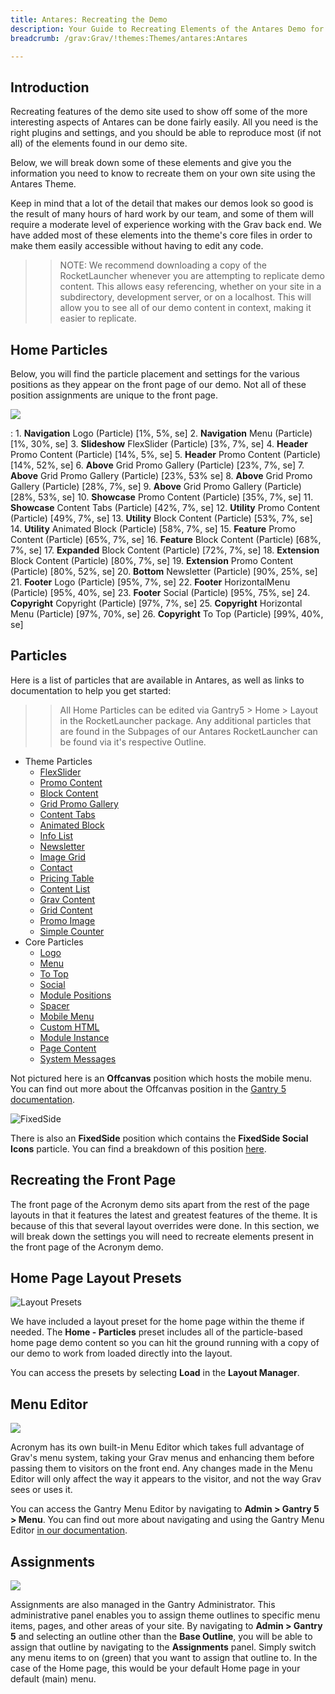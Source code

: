 ```yaml
---
title: Antares: Recreating the Demo
description: Your Guide to Recreating Elements of the Antares Demo for Grav
breadcrumb: /grav:Grav/!themes:Themes/antares:Antares

---
```


Introduction
-----

Recreating features of the demo site used to show off some of the more interesting aspects of Antares can be done fairly easily. All you need is the right plugins and settings, and you should be able to reproduce most (if not all) of the elements found in our demo site.

Below, we will break down some of these elements and give you the information you need to know to recreate them on your own site using the Antares Theme.

Keep in mind that a lot of the detail that makes our demos look so good is the result of many hours of hard work by our team, and some of them will require a moderate level of experience working with the Grav back end. We have added most of these elements into the theme's core files in order to make them easily accessible without having to edit any code.

>> NOTE: We recommend downloading a copy of the RocketLauncher whenever you are attempting to replicate demo content. This allows easy referencing, whether on your site in a subdirectory, development server, or on a localhost. This will allow you to see all of our demo content in context, making it easier to replicate.

Home Particles
-----

Below, you will find the particle placement and settings for the various positions as they appear on the front page of our demo. Not all of these position assignments are unique to the front page.

![](assets/antares2.png)

:   1. **Navigation** Logo (Particle) [1%, 5%, se]
    2. **Navigation** Menu (Particle) [1%, 30%, se]
    3. **Slideshow** FlexSlider (Particle) [3%, 7%, se]
    4. **Header** Promo Content (Particle) [14%, 5%, se]
    5. **Header** Promo Content (Particle) [14%, 52%, se]
    6. **Above** Grid Promo Gallery (Particle) [23%, 7%, se]
    7. **Above** Grid Promo Gallery (Particle) [23%, 53% se]
    8. **Above** Grid Promo Gallery (Particle) [28%, 7%, se]
    9. **Above** Grid Promo Gallery (Particle) [28%, 53%, se]
    10. **Showcase** Promo Content (Particle) [35%, 7%, se]
    11. **Showcase** Content Tabs (Particle) [42%, 7%, se]
    12. **Utility** Promo Content (Particle) [49%, 7%, se]
    13. **Utility** Block Content (Particle) [53%, 7%, se]
    14. **Utility** Animated Block (Particle) [58%, 7%, se]
    15. **Feature** Promo Content (Particle) [65%, 7%, se]
    16. **Feature** Block Content (Particle) [68%, 7%, se]
    17. **Expanded** Block Content (Particle) [72%, 7%, se]
    18. **Extension** Block Content (Particle) [80%, 7%, se]
    19. **Extension** Promo Content (Particle) [80%, 52%, se]
    20. **Bottom** Newsletter (Particle) [90%, 25%, se]
    21. **Footer** Logo (Particle) [95%, 7%, se]
    22. **Footer** HorizontalMenu (Particle) [95%, 40%, se]
    23. **Footer** Social (Particle) [95%, 75%, se]
    24. **Copyright** Copyright (Particle) [97%, 7%, se]
    25. **Copyright** Horizontal Menu (Particle) [97%, 70%, se]
    26. **Copyright** To Top (Particle) [99%, 40%, se]

Particles
-----

Here is a list of particles that are available in Antares, as well as links to documentation to help you get started:

>> All Home Particles can be edited via Gantry5 > Home > Layout in the RocketLauncher package. Any additional particles that are found in the Subpages of our Antares RocketLauncher can be found via it's respective Outline.

* Theme Particles
    - [FlexSlider](particle_flexslider.md)
    - [Promo Content](particle_promocontent.md)
    - [Block Content](particle_block.md)
    - [Grid Promo Gallery](particle_gridpromogallery.md)
    - [Content Tabs](particle_tabs.md)
    - [Animated Block](particle_animatedblock.md)
    - [Info List](particle_info.md)
    - [Newsletter](particle_newsletter.md)
    - [Image Grid](particle_image.md)
    - [Contact](particle_contact.md)
    - [Pricing Table](particle_pricing.md)
    - [Content List](particle_contentlist.md)
    - [Grav Content](particle_grav.md)
    - [Grid Content](particle_gridcontent.md)
    - [Promo Image](particle_promoimage.md)
    - [Simple Counter](particle_simplecounter.md)
* Core Particles 
    - [Logo](http://docs.gantry.org/gantry5/particles/logo)
    - [Menu](http://docs.gantry.org/gantry5/particles/menu-control)
    - [To Top](http://docs.gantry.org/gantry5/particles/to-top)
    - [Social](http://docs.gantry.org/gantry5/particles/social)
    - [Module Positions](http://docs.gantry.org/gantry5/particles/position)
    - [Spacer](http://docs.gantry.org/gantry5/particles/spacer)
    - [Mobile Menu](http://docs.gantry.org/gantry5/particles/mobile-menu)
    - [Custom HTML](http://docs.gantry.org/gantry5/particles/custom-html)
    - [Module Instance](http://docs.gantry.org/gantry5/particles/module-instance)
    - [Page Content](http://docs.gantry.org/gantry5/particles/page-content)
    - [System Messages](http://docs.gantry.org/gantry5/particles/system-messages)

Not pictured here is an **Offcanvas** position which hosts the mobile menu. You can find out more about the Offcanvas position in the [Gantry 5 documentation](http://docs.gantry.org/gantry5/configure/layout-manager#offcanvas-section).

![FixedSide](fixedside.png)

There is also an **FixedSide** position which contains the **FixedSide Social Icons** particle. You can find a breakdown of this position [here](demo_fixedside.md).

Recreating the Front Page
-----

The front page of the Acronym demo sits apart from the rest of the page layouts in that it features the latest and greatest features of the theme. It is because of this that several layout overrides were done. In this section, we will break down the settings you will need to recreate elements present in the front page of the Acronym demo.

Home Page Layout Presets
-----

![Layout Presets](assets/layout_presets.jpeg)

We have included a layout preset for the home page within the theme if needed. The **Home - Particles** preset includes all of the particle-based home page demo content so you can hit the ground running with a copy of our demo to work from loaded directly into the layout.

You can access the presets by selecting **Load** in the **Layout Manager**.

Menu Editor
-----

![](assets/menu_1.jpeg)

Acronym has its own built-in Menu Editor which takes full advantage of Grav's menu system, taking your Grav menus and enhancing them before passing them to visitors on the front end. Any changes made in the Menu Editor will only affect the way it appears to the visitor, and not the way Grav sees or uses it.

You can access the Gantry Menu Editor by navigating to **Admin > Gantry 5 > Menu**. You can find out more about navigating and using the Gantry Menu Editor [in our documentation](http://docs.gantry.org/gantry5/configure/menu-editor).

Assignments
-----

![](assets/assignments_1.jpeg)

Assignments are also managed in the Gantry Administrator. This administrative panel enables you to assign theme outlines to specific menu items, pages, and other areas of your site. By navigating to **Admin > Gantry 5** and selecting an outline other than the **Base Outline**, you will be able to assign that outline by navigating to the **Assignments** panel. Simply switch any menu items to on (green) that you want to assign that outline to. In the case of the Home page, this would be your default Home page in your default (main) menu.

